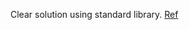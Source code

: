 Clear solution using standard library. [Ref](https://github.com/aQuaYi/LeetCode-in-Go/blob/master/Algorithms/0551.student-attendance-record-i/student-attendance-record-i.go)
